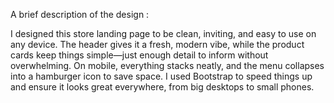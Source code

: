 A brief description of the design :

  I designed this store landing page to be clean, inviting, and easy to use on any device.
  The header gives it a fresh, modern vibe, while the product cards keep things simple—just enough detail to inform without overwhelming. 
  On mobile, everything stacks neatly, and the menu collapses into a hamburger icon to save space.
  I used Bootstrap to speed things up and ensure it looks great everywhere, from big desktops to small phones.
